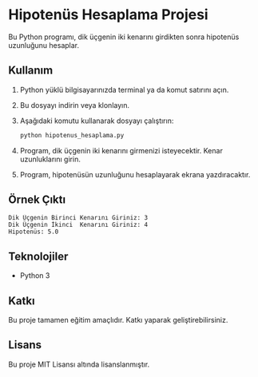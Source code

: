 # Hipotenüs Hesaplama Projesi

Bu Python programı, dik üçgenin iki kenarını girdikten sonra hipotenüs uzunluğunu hesaplar.

## Kullanım

1. Python yüklü bilgisayarınızda terminal ya da komut satırını açın.
2. Bu dosyayı indirin veya klonlayın.
3. Aşağıdaki komutu kullanarak dosyayı çalıştırın:

   ```bash
   python hipotenus_hesaplama.py
   ```

4. Program, dik üçgenin iki kenarını girmenizi isteyecektir. Kenar uzunluklarını girin.
5. Program, hipotenüsün uzunluğunu hesaplayarak ekrana yazdıracaktır.

## Örnek Çıktı

```
Dik Üçgenin Birinci Kenarını Giriniz: 3
Dik Üçgenin İkinci  Kenarını Giriniz: 4
Hipotenüs: 5.0
```

## Teknolojiler

- Python 3

## Katkı

Bu proje tamamen eğitim amaçlıdır. Katkı yaparak geliştirebilirsiniz.

## Lisans

Bu proje MIT Lisansı altında lisanslanmıştır.
